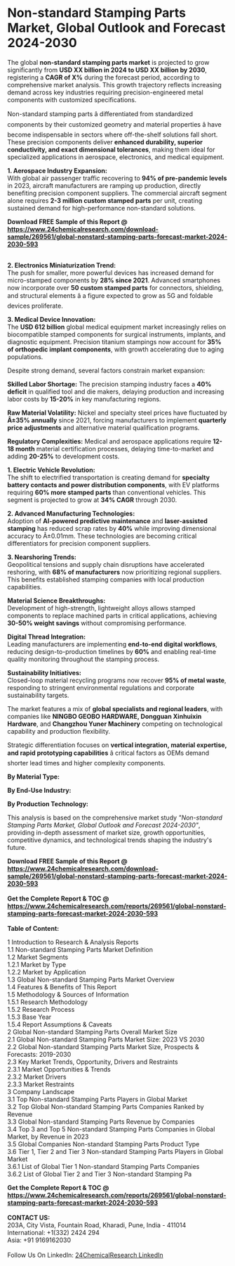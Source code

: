 <h1>Non-standard Stamping Parts Market, Global Outlook and Forecast 2024-2030</h1><p>The global <strong>non-standard stamping parts market</strong> is projected to grow significantly from <strong>USD XX billion in 2024 to USD XX billion by 2030</strong>, registering a <strong>CAGR of X%</strong> during the forecast period, according to comprehensive market analysis. This growth trajectory reflects increasing demand across key industries requiring precision-engineered metal components with customized specifications.</p><p>Non-standard stamping parts â differentiated from standardized components by their customized geometry and material properties â have become indispensable in sectors where off-the-shelf solutions fall short. These precision components deliver <strong>enhanced durability, superior conductivity, and exact dimensional tolerances</strong>, making them ideal for specialized applications in aerospace, electronics, and medical equipment.</p><p><strong>1. Aerospace Industry Expansion:<br></strong>
With global air passenger traffic recovering to <strong>94% of pre-pandemic levels</strong> in 2023, aircraft manufacturers are ramping up production, directly benefiting precision component suppliers. The commercial aircraft segment alone requires <strong>2-3 million custom stamped parts</strong> per unit, creating sustained demand for high-performance non-standard solutions.</p><div><b>Download FREE Sample of this Report @ 
            <a href="https://www.24chemicalresearch.com/download-sample/269561/global-nonstard-stamping-parts-forecast-market-2024-2030-593">
            https://www.24chemicalresearch.com/download-sample/269561/global-nonstard-stamping-parts-forecast-market-2024-2030-593</a></b></div><br><p><strong>2. Electronics Miniaturization Trend:<br></strong>
The push for smaller, more powerful devices has increased demand for micro-stamped components by <strong>28% since 2021</strong>. Advanced smartphones now incorporate over <strong>50 custom stamped parts</strong> for connectors, shielding, and structural elements â a figure expected to grow as 5G and foldable devices proliferate.</p><p><strong>3. Medical Device Innovation:<br></strong>
The <strong>USD 612 billion</strong> global medical equipment market increasingly relies on biocompatible stamped components for surgical instruments, implants, and diagnostic equipment. Precision titanium stampings now account for <strong>35% of orthopedic implant components</strong>, with growth accelerating due to aging populations.</p><p>Despite strong demand, several factors constrain market expansion:</p><p><strong>Skilled Labor Shortage:</strong> The precision stamping industry faces a <strong>40% deficit</strong> in qualified tool and die makers, delaying production and increasing labor costs by <strong>15-20%</strong> in key manufacturing regions.</p><p><strong>Raw Material Volatility:</strong> Nickel and specialty steel prices have fluctuated by <strong>Â±35% annually</strong> since 2021, forcing manufacturers to implement <strong>quarterly price adjustments</strong> and alternative material qualification programs.</p><p><strong>Regulatory Complexities:</strong> Medical and aerospace applications require <strong>12-18 month</strong> material certification processes, delaying time-to-market and adding <strong>20-25%</strong> to development costs.</p><p><strong>1. Electric Vehicle Revolution:<br></strong>
The shift to electrified transportation is creating demand for <strong>specialty battery contacts and power distribution components</strong>, with EV platforms requiring <strong>60% more stamped parts</strong> than conventional vehicles. This segment is projected to grow at <strong>34% CAGR</strong> through 2030.</p><p><strong>2. Advanced Manufacturing Technologies:<br></strong>
Adoption of <strong>AI-powered predictive maintenance</strong> and <strong>laser-assisted stamping</strong> has reduced scrap rates by <strong>40%</strong> while improving dimensional accuracy to Â±0.01mm. These technologies are becoming critical differentiators for precision component suppliers.</p><p><strong>3. Nearshoring Trends:<br></strong>
Geopolitical tensions and supply chain disruptions have accelerated reshoring, with <strong>68% of manufacturers</strong> now prioritizing regional suppliers. This benefits established stamping companies with local production capabilities.</p><p><strong>Material Science Breakthroughs:</strong><br>
	Development of high-strength, lightweight alloys allows stamped components to replace machined parts in critical applications, achieving <strong>30-50% weight savings</strong> without compromising performance.</p><p><strong>Digital Thread Integration:</strong><br>
	Leading manufacturers are implementing <strong>end-to-end digital workflows</strong>, reducing design-to-production timelines by <strong>60%</strong> and enabling real-time quality monitoring throughout the stamping process.</p><p><strong>Sustainability Initiatives:</strong><br>
	Closed-loop material recycling programs now recover <strong>95% of metal waste</strong>, responding to stringent environmental regulations and corporate sustainability targets.</p><p>The market features a mix of <strong>global specialists and regional leaders</strong>, with companies like <strong>NINGBO GEOBO HARDWARE, Dongguan Xinhuixin Hardware</strong>, and <strong>Changzhou Yuner Machinery</strong> competing on technological capability and production flexibility.</p><p>Strategic differentiation focuses on <strong>vertical integration, material expertise, and rapid prototyping capabilities</strong> â critical factors as OEMs demand shorter lead times and higher complexity components.</p><p><strong>By Material Type:</strong></p><p><strong>By End-Use Industry:</strong></p><p><strong>By Production Technology:</strong></p><p>This analysis is based on the comprehensive market study <em>"Non-standard Stamping Parts Market, Global Outlook and Forecast 2024-2030"</em>, providing in-depth assessment of market size, growth opportunities, competitive dynamics, and technological trends shaping the industry's future.</p><div><b>Download FREE Sample of this Report @ 
            <a href="https://www.24chemicalresearch.com/download-sample/269561/global-nonstard-stamping-parts-forecast-market-2024-2030-593">
            https://www.24chemicalresearch.com/download-sample/269561/global-nonstard-stamping-parts-forecast-market-2024-2030-593</a></b></div><br><div><b>Get the Complete Report & TOC @ 
            <a href="https://www.24chemicalresearch.com/reports/269561/global-nonstard-stamping-parts-forecast-market-2024-2030-593">
            https://www.24chemicalresearch.com/reports/269561/global-nonstard-stamping-parts-forecast-market-2024-2030-593</a></b></div><br>
            <b>Table of Content:</b><p>1 Introduction to Research & Analysis Reports<br />
    1.1 Non-standard Stamping Parts Market Definition<br />
    1.2 Market Segments<br />
        1.2.1 Market by Type<br />
        1.2.2 Market by Application<br />
    1.3 Global Non-standard Stamping Parts Market Overview<br />
    1.4 Features & Benefits of This Report<br />
    1.5 Methodology & Sources of Information<br />
        1.5.1 Research Methodology<br />
        1.5.2 Research Process<br />
        1.5.3 Base Year<br />
        1.5.4 Report Assumptions & Caveats<br />
2 Global Non-standard Stamping Parts Overall Market Size<br />
    2.1 Global Non-standard Stamping Parts Market Size: 2023 VS 2030<br />
    2.2 Global Non-standard Stamping Parts Market Size, Prospects & Forecasts: 2019-2030<br />
    2.3 Key Market Trends, Opportunity, Drivers and Restraints<br />
        2.3.1 Market Opportunities & Trends<br />
        2.3.2 Market Drivers<br />
        2.3.3 Market Restraints<br />
3 Company Landscape<br />
    3.1 Top Non-standard Stamping Parts Players in Global Market<br />
    3.2 Top Global Non-standard Stamping Parts Companies Ranked by Revenue<br />
    3.3 Global Non-standard Stamping Parts Revenue by Companies<br />
    3.4 Top 3 and Top 5 Non-standard Stamping Parts Companies in Global Market, by Revenue in 2023<br />
    3.5 Global Companies Non-standard Stamping Parts Product Type<br />
    3.6 Tier 1, Tier 2 and Tier 3 Non-standard Stamping Parts Players in Global Market<br />
        3.6.1 List of Global Tier 1 Non-standard Stamping Parts Companies<br />
        3.6.2 List of Global Tier 2 and Tier 3 Non-standard Stamping Pa</p><div><b>Get the Complete Report & TOC @ 
            <a href="https://www.24chemicalresearch.com/reports/269561/global-nonstard-stamping-parts-forecast-market-2024-2030-593">
            https://www.24chemicalresearch.com/reports/269561/global-nonstard-stamping-parts-forecast-market-2024-2030-593</a></b></div><br><b>CONTACT US:</b><br>
            203A, City Vista, Fountain Road, Kharadi, Pune, India - 411014<br>
            International: +1(332) 2424 294<br>
            Asia: +91 9169162030 <br><br>
            Follow Us On LinkedIn: <a href="https://www.linkedin.com/company/24chemicalresearch/">24ChemicalResearch LinkedIn</a>
